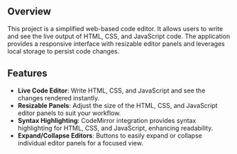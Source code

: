 ##  **Overview**

This project is a simplified web-based code editor. It allows users to write and see the live output of HTML, CSS, and JavaScript code. The application provides a responsive interface with resizable editor panels and leverages local storage to persist code changes.

## Features

* **Live Code Editor**: Write HTML, CSS, and JavaScript and see the changes rendered instantly.
* **Resizable Panels**: Adjust the size of the HTML, CSS, and JavaScript editor panels to suit your workflow.
* **Syntax Highlighting**: CodeMirror integration provides syntax highlighting for HTML, CSS, and JavaScript, enhancing readability.
* **Expand/Collapse Editors**: Buttons to easily expand or collapse individual editor panels for a focused view.
